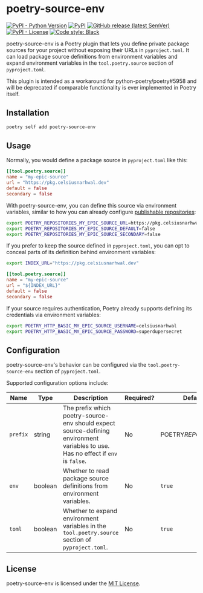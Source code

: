 # poetry-source-env

[![PyPI - Python Version](https://img.shields.io/pypi/pyversions/poetry-source-env?logo=python&logoColor=white&style=for-the-badge)](https://pypi.org/project/poetry-source-env)
[![PyPI](https://img.shields.io/pypi/v/poetry-source-env?logo=pypi&color=green&logoColor=white&style=for-the-badge)](https://pypi.org/project/poetry-source-env)
[![GitHub release (latest SemVer)](https://img.shields.io/github/v/release/celsiusnarhwal/poetry-source-env?logo=github&color=orange&logoColor=white&style=for-the-badge)](https://github.com/celsiusnarhwal/poetry-source-env/releases)
[![PyPI - License](https://img.shields.io/pypi/l/poetry-source-env?color=03cb98&style=for-the-badge)](https://github.com/celsiusnarhwal/poetry-source-env/blob/main/LICENSE.md)
[![Code style: Black](https://aegis.celsiusnarhwal.dev/badge/black?style=for-the-badge)](https://github.com/psf/black)

poetry-source-env is a Poetry plugin that lets you define private package sources for your project without exposing
their URLs in `pyproject.toml`. It can load package source definitions from environment variables and expand environment
variables in the `tool.poetry.source` section of `pyproject.toml`.

This plugin is intended as a workaround for python-poetry/poetry#5958 and will be deprecated if comparable functionality
is ever implemented in Poetry itself.

## Installation

```bash
poetry self add poetry-source-env
```

## Usage

Normally, you would define a package source in `pyproject.toml` like this:

```toml
[[tool.poetry.source]]
name = "my-epic-source"
url = "https://pkg.celsiusnarhwal.dev"
default = false
secondary = false

```

With poetry-source-env, you can define this source via environment variables, similar to how you can already
configure [publishable repositories](https://python-poetry.org/docs/repositories/#publishable-repositories:~:text=Alternatively%2C%20you%20can%20use%20environment%20variables%20to%20provide%20the%20credentials%3A):

```bash
export POETRY_REPOSITORIES_MY_EPIC_SOURCE_URL=https://pkg.celsiusnarhwal.dev
export POETRY_REPOSITORIES_MY_EPIC_SOURCE_DEFAULT=false
export POETRY_REPOSITORIES_MY_EPIC_SOURCE_SECONDARY=false
```

If you prefer to keep the source defined in `pyproject.toml`, you can opt to conceal parts of its definition behind
environment variables:

```bash
export INDEX_URL="https://pkg.celsiusnarhwal.dev"
```

```toml
[[tool.poetry.source]]
name = "my-epic-source"
url = "${INDEX_URL}"
default = false
secondary = false

```

If your source requires authentication, Poetry already supports defining its credentials via environment variables:

```bash
export POETRY_HTTP_BASIC_MY_EPIC_SOURCE_USERNAME=celsiusnarhwal
export POETRY_HTTP_BASIC_MY_EPIC_SOURCE_PASSWORD=superdupersecret
```

## Configuration

poetry-source-env's behavior can be configured via the `tool.poetry-source-env` section of `pyproject.toml`.

Supported configuration options include:

| **Name** | **Type** | **Description**                                                                                                                   | **Required?** | **Default**          |
| -------- | -------- | --------------------------------------------------------------------------------------------------------------------------------- | ------------- | -------------------- |
| `prefix` | string   | The prefix which poetry-source-env should expect source-defining environment variables to use. Has no effect if `env` is `false`. | No            | POETRY*REPOSITORIES* |
| `env`    | boolean  | Whether to read package source definitions from environment variables.                                                            | No            | `true`               |
| `toml`   | boolean  | Whether to expand environment variables in the `tool.poetry.source` section of `pyproject.toml`.                                  | No            | `true`               |

## License

poetry-source-env is licensed under the [MIT License](https://github.com/celsiusnarhwal/poetry-source-env/blob/main/LICENSE.md).
